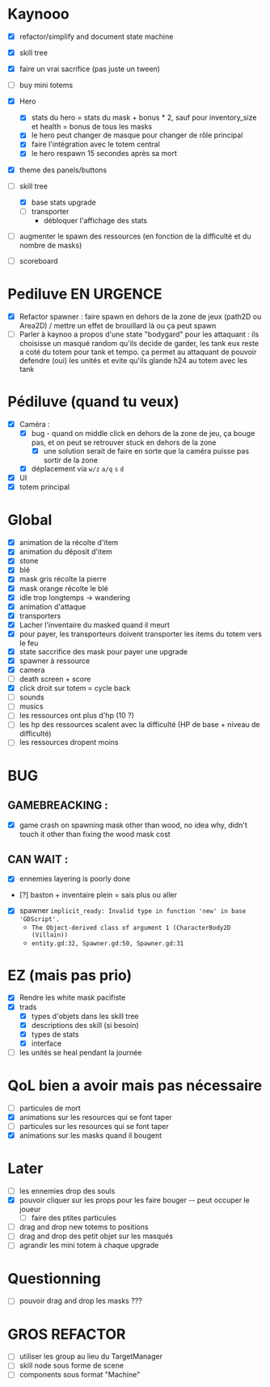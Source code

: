 # Kaynooo

- [x] refactor/simplify and document state machine
- [x] skill tree
- [x] faire un vrai sacrifice (pas juste un tween)
- [ ] buy mini totems

- [x] Hero
  - [x] stats du hero = stats du mask + bonus * 2, sauf pour inventory_size et health = bonus de tous les masks
  - [x] le hero peut changer de masque pour changer de rôle principal
  - [x] faire l'intégration avec le totem central
  - [x] le hero respawn 15 secondes après sa mort
- [x] theme des panels/buttons

- [ ] skill tree
  - [x] base stats upgrade
  - [ ] transporter
	  - débloquer l'affichage des stats
- [ ] augmenter le spawn des ressources (en fonction de la difficulté et du nombre de masks)

- [ ] scoreboard

# Pediluve EN URGENCE

- [X] Refactor spawner : faire spawn en dehors de la zone de jeux (path2D ou Area2D) / mettre un effet de brouillard là ou ça peut spawn
- [ ] Parler à kaynoo a propos d'une state "bodygard" pour les attaquant : ils choisisse un masqué random qu'ils decide de garder, les tank eux reste a coté du totem pour tank et tempo. ça permet au attaquant de pouvoir defendre (oui) les unités et evite qu'ils glande h24 au totem avec les tank

# Pédiluve (quand tu veux)

- [X] Caméra :
  - [X] bug - quand on middle click en dehors de la zone de jeu, ça bouge pas, et on peut se retrouver stuck en dehors de la zone
	- [X] une solution serait de faire en sorte que la caméra puisse pas sortir de la zone
  - [X] déplacement via `w/z` `a/q` `s` `d`
- [X] UI
- [X] totem principal

# Global

- [x] animation de la récolte d'item
- [x] animation du déposit d'item
- [x] stone
- [x] blé
- [X] mask gris récolte la pierre
- [X] mask orange récolte le blé
- [x] idle trop longtemps -> wandering
- [X] animation d'attaque
- [X] transporters
- [x] Lacher l'inventaire du masked quand il meurt
- [X] pour payer, les transporteurs doivent transporter les items du totem vers le feu
- [x] state saccrifice des mask pour payer une upgrade
- [X] spawner à ressource
- [X] camera
- [ ] death screen + score
- [X] click droit sur totem = cycle back
- [ ] sounds
- [ ] musics
- [ ] les ressources ont plus d'hp (10 ?)
- [ ] les hp des ressources scalent avec la difficulté (HP de base + niveau de difficulté)
- [ ] les ressources dropent moins

# BUG
## GAMEBREACKING :
- [x] game crash on spawning mask other than wood, no idea why, didn't touch it other than fixing the wood mask cost

## CAN WAIT :
- [X] ennemies layering is poorly done
- [?] baston + inventaire plein = sais plus ou aller
- [X] spawner `implicit_ready: Invalid type in function 'new' in base 'GDScript'.`
  - `The Object-derived class of argument 1 (CharacterBody2D (Villain))`
  - `entity.gd:32, Spawner.gd:50, Spawner.gd:31`

# EZ (mais pas prio)

- [x] Rendre les white mask pacifiste
- [x] trads
  - [x] types d'objets dans les skill tree
  - [x] descriptions des skill (si besoin)
  - [x] types de stats
  - [x] interface
- [ ] les unités se heal pendant la journée

# QoL bien a avoir mais pas nécessaire

- [ ] particules de mort
- [x] animations sur les resources qui se font taper
- [ ] particules sur les resources qui se font taper
- [X] animations sur les masks quand il bougent

# Later

- [ ] les ennemies drop des souls
- [x] pouvoir cliquer sur les props pour les faire bouger -- peut occuper le joueur
  - [ ] faire des ptites particules
- [ ] drag and drop new totems to positions
- [ ] drag and drop des petit objet sur les masqués
- [ ] agrandir les mini totem à chaque upgrade

# Questionning

- [ ] pouvoir drag and drop les masks ???

# GROS REFACTOR

- [ ] utiliser les group au lieu du TargetManager
- [ ] skill node sous forme de scene
- [ ] components sous format "Machine"
